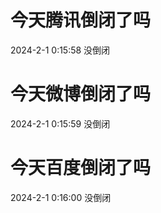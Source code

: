 # 今天腾讯倒闭了吗

2024-2-1 0:15:58 没倒闭

# 今天微博倒闭了吗

2024-2-1 0:15:59 没倒闭

# 今天百度倒闭了吗

2024-2-1 0:16:00 没倒闭

